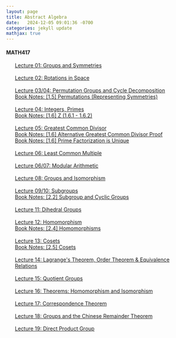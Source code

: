 ```yaml
---
layout: page
title: Abstract Algebra
date:   2024-12-05 09:01:36 -0700
categories: jekyll update
mathjax: true
---
```

<h4> MATH417 </h4>
<ol style="list-style-type:none;">
       <li><a href="/jekyll/update/2025/01/24/math417-01-groups-and-symmetries.html">
       Lecture 01: Groups and Symmetries
       </a></li>
	   <!------2------->
	   <br>
       <li><a href="/jekyll/update/2025/01/25/math417-02-rotations-in-space.html">
       Lecture 02: Rotations in Space
       </a></li>
	   <!-------------->
	   <!------3------->
	   <!-------------->
	   <br>
       <li><a href="/jekyll/update/2025/01/26/math417-03-permutation-groups-cycle-decomposition.html">
       Lecture 03/04: Permutation Groups and Cycle Decomposition
       </a></li>
       <li><a href="/jekyll/update/2024/11/13/1.5-permutations.html">
       Book Notes: [1.5] Permutations (Representing Symmetries)
       </a></li>
	   <!-------------->
	   <!------4------->
	   <!-------------->
	   <br>
       <li><a href="/jekyll/update/2025/01/27/math417-04-integers.html">
       Lecture 04: Integers, Primes
       </a></li>
	   <li><a href="/jekyll/update/2024/11/01/1.6-z.html">
       Book Notes: [1.6] Z (1.6.1 - 1.6.2)
       </a></li>
	   <!-------------->
	   <!------5------->
	   <!-------------->
	   <br>
       <li><a href="/jekyll/update/2025/01/28/math417-05-gcd.html">
       Lecture 05: Greatest Common Divisor
       </a></li>
	   <li><a href="/jekyll/update/2024/11/04/1.6-gcd.html">
       Book Notes: [1.6] Alternative Greatest Common Divisor Proof
       </a></li>
	   <li><a href="/jekyll/update/2024/11/05/1.6-prime-factorization-unique.html">
       Book Notes: [1.6] Prime Factorization is Unique
       </a></li>
	   <!-------------->
	   <!------6------->
	   <!-------------->
	   <br>
       <li><a href="/jekyll/update/2025/01/29/math417-06-lcm.html">
       Lecture 06: Least Common Multiple
       </a></li>
	   <!-------------->
	   <!------7------->
	   <!-------------->
	   <br>
       <li><a href="/jekyll/update/2025/01/30/math417-07-modular-arithmetic.html">
       Lecture 06/07: Modular Arithmetic
       </a></li>
	   <!-------------->
	   <!------8------->
	   <!-------------->
	   <br>
       <li><a href="/jekyll/update/2025/02/01/math417-08-groups-and-isomorphism.html">
       Lecture 08: Groups and Isomorphism
       </a></li>
	   <!-------------->
	   <!------9------->
	   <!-------------->
	   <br>
       <li><a href="/jekyll/update/2025/02/02/math417-09-subgroups.html">
       Lecture 09/10: Subgroups
       </a></li>
	   <li><a href="/jekyll/update/2024/11/10/2.2-subgroups.html">
       Book Notes: [2.2] Subgroup and Cyclic Groups
       </a></li>
	   <!-------------->
	   <!------11------->
	   <!-------------->
	   <br>
       <li><a href="/jekyll/update/2025/02/03/math417-11-dihedral-groups.html">
       Lecture 11: Dihedral Groups 
       </a></li>
	   <!-------------->
	   <!------12------->
	   <!-------------->
	   <br>
       <li><a href="/jekyll/update/2025/02/04/math417-12-homomorphism.html">
       Lecture 12: Homomorphism
       </a></li>
	   <li><a href="/jekyll/update/2024/11/11/2.4-homomorphisms-isomorphisms.html">
       Book Notes: [2.4] Homomorphisms
       </a></li>
	   <!-------------->
	   <!------13------->
	   <!-------------->
	   <br>
       <li><a href="/jekyll/update/2025/02/05/math417-13-cosets.html">
       Lecture 13: Cosets
       </a></li>
	   <li><a href="/jekyll/update/2025/01/01/2.5-cosets-lagrange.html">
        Book Notes: [2.5] Cosets
       </a></li>
	   <!-------------->
	   <!------14------->
	   <!-------------->
	   <br>
       <li><a href="/jekyll/update/2025/02/06/math417-14-lagrange-order-equivalence.html">
       Lecture 14: Lagrange's Theorem, Order Theorem & Equivalence Relations
       </a></li>
	   <!-------------->
	   <!------15------->
	   <!-------------->
	   <br>
       <li><a href="/jekyll/update/2025/02/07/math417-15-quotient-groups.html">
       Lecture 15: Quotient Groups
       </a></li>
	   <!-------------->
	   <!------16------->
	   <!-------------->
	   <br>
       <li><a href="/jekyll/update/2025/02/08/math417-16-theorems-homomorphism-and-isomorphism.html">
       Lecture 16: Theorems: Homomorphism and Isomorphism
       </a></li>
	   <!-------------->
	   <!------17------->
	   <!-------------->
	   <br>
       <li><a href="/jekyll/update/2025/02/09/math417-17-correspondence-theorem.html">
       Lecture 17: Correspondence Theorem
       </a></li>
	   <!-------------->
	   <!------18------->
	   <!-------------->
	   <br>
       <li><a href="/jekyll/update/2025/02/10/math417-18-direct-groups-chinese-remainder.html">
       Lecture 18: Groups and the Chinese Remainder Theorem
       </a></li>
	   <!-------------->
	   <!------18------->
	   <!-------------->
	   <br>
       <li><a href="/jekyll/update/2025/02/11/math417-19-direct-product-group.html">
       Lecture 19: Direct Product Group
       </a></li>
   </ol>
<br>
<br>